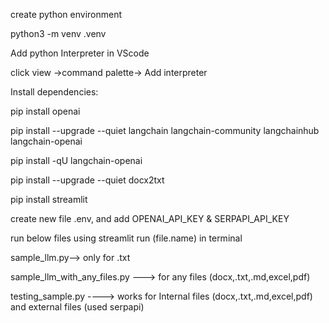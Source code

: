create python environment

python3 -m venv .venv


Add python Interpreter in VScode

click view ->command palette-> Add interpreter


Install dependencies:

pip install openai

pip install --upgrade --quiet  langchain langchain-community 
langchainhub langchain-openai

pip install -qU langchain-openai

pip install --upgrade --quiet  docx2txt

pip install streamlit


create new file .env, and add OPENAI_API_KEY & SERPAPI_API_KEY


run below files using streamlit run (file.name) in terminal


sample_llm.py--> only for .txt


sample_llm_with_any_files.py ---> for any files (docx,.txt,.md,excel,pdf)


testing_sample.py ----> works for Internal files (docx,.txt,.md,excel,pdf) and external files (used serpapi)
